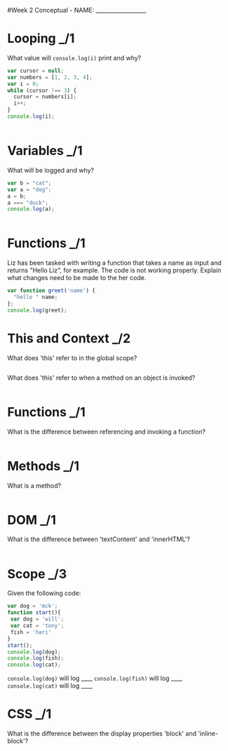 #Week 2 Conceptual - NAME: __________________

# Looping _/1

What value will `console.log(i)` print and why?

```js
var cursor = null;
var numbers = [1, 2, 3, 4];
var i = 0;
while (cursor !== 3) {
  cursor = numbers[i];
  i++;
}
console.log(i);
```

```

```

# Variables _/1

What will be logged and why?

```js
var b = "cat";
var a = "dog";
a = b;
a === "duck";
console.log(a);
```

```

```

# Functions _/1

Liz has been tasked with writing a function that takes a name as input
and returns "Hello Liz", for example. The code is not working properly. 
Explain what changes need to be made to the her code.

```js
var function greet('name') {
  "hello " name;
};
console.log(greet);
```

# This and Context _/2

What does 'this' refer to in the global scope?

```

```

What does 'this' refer to when a method on an object is invoked?

```

```

# Functions _/1

What is the difference between referencing and invoking a function?

```

```

# Methods _/1

What is a method?

```
```

# DOM _/1

What is the difference between 'textContent' and 'innerHTML'? 

```
```

# Scope _/3

Given the following code:

```js
var dog = 'mck';
function start(){
 var dog = 'will';
 var cat = 'tony';
 fish = 'hari'
}
start();
console.log(dog);
console.log(fish);
console.log(cat);
```

`console.log(dog)` will log  ____
`console.log(fish)` will log ____
`console.log(cat)` will log  ____

# CSS _/1

What is the difference between the display properties 'block' and 'inline-block'?

```


```
